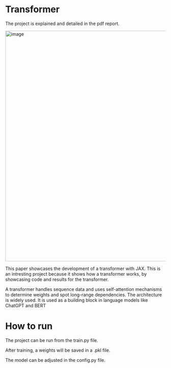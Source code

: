 # Transformer

The project is explained and detailed in the pdf report.

<img width="521" height="723" alt="image" src="https://github.com/user-attachments/assets/194b847e-8745-4ea4-be45-491168efb0ae" />


This paper showcases the development of a transformer with JAX.
This is an intresting project because it shows how a transformer works, by showcasing code and results for the transformer. 

A transformer handles sequence data and uses self-attention mechanisms to determine
weights and spot long-range dependencies. The architecture is widely used.
It is used as a building block in language models like ChatGPT and BERT

# How to run
The project can be run from the train.py file.

After training, a weights will be saved in a .pkl file.

The model can be adjusted in the config.py file.



